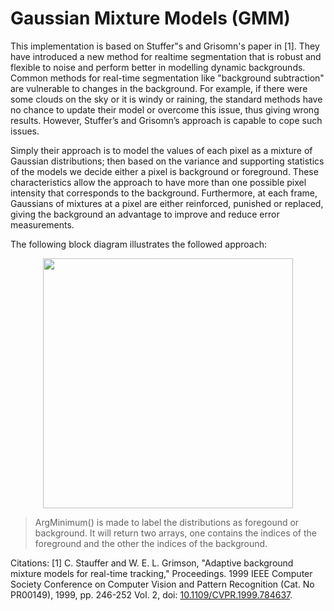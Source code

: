 # Gaussian Mixture Models (GMM)

This implementation is based on Stuffer"s and Grisomn's paper in [1]. They have introduced a new method for realtime segmentation that is robust and flexible to noise and perform better in modelling dynamic backgrounds. Common methods for real-time segmentation like "background subtraction" are vulnerable to changes in the background. For example, if there were some clouds on the sky or it is windy or raining, the standard methods have no chance to update their model or overcome this issue, thus giving wrong results. However, Stuffer’s and Grisomn’s approach is capable to cope such issues.

Simply their approach is to model the values of each pixel as a mixture of Gaussian distributions; then based on the variance and supporting statistics of the models we decide either a pixel is background or foreground. These characteristics allow the approach to have more than one possible pixel intensity that corresponds to the background. Furthermore, at each frame, Gaussians of mixtures at a pixel are either reinforced, punished or replaced, giving the background an advantage to improve and reduce error measurements. 

The following block diagram illustrates the followed approach:

<p align="center">
<img src="https://user-images.githubusercontent.com/35075754/156894262-251e05ae-8b5d-4178-8c0c-f1bf19cd3900.jpg" width="400">
</p>









> ArgMinimum() is made to label the distributions as foregound or
 background. It will return two arrays, one contains the indices of the
 foreground and the other the indices of the background.

Citations:
[1] C. Stauffer and W. E. L. Grimson, "Adaptive background mixture models for real-time tracking," Proceedings. 1999 IEEE Computer Society Conference on Computer Vision and Pattern Recognition (Cat. No PR00149), 1999, pp. 246-252 Vol. 2, doi: [10.1109/CVPR.1999.784637].


[10.1109/CVPR.1999.784637]: <https://ieeexplore.ieee.org/document/784637>
